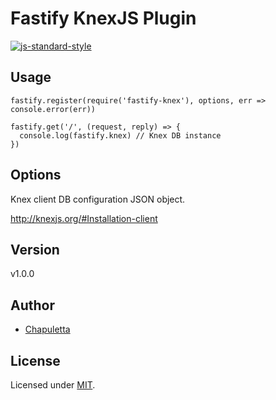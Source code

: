 # Fastify KnexJS Plugin

[![js-standard-style](https://img.shields.io/badge/code%20style-standard-brightgreen.svg)](http://standardjs.com)

## Usage

```
fastify.register(require('fastify-knex'), options, err => console.error(err))

fastify.get('/', (request, reply) => {
  console.log(fastify.knex) // Knex DB instance
})
```

## Options

Knex client DB configuration JSON object.

http://knexjs.org/#Installation-client

## Version

v1.0.0

## Author

- [Chapuletta](nico.balduzzi@gmail.com)

## License

Licensed under [MIT](./LICENSE).

